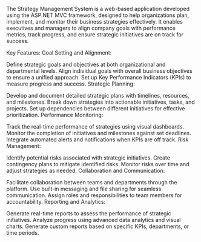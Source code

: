 The Strategy Management System is a web-based application developed using the ASP.NET MVC framework, designed to help organizations plan, implement, and monitor their business strategies effectively. It enables executives and managers to align company goals with performance metrics, track progress, and ensure strategic initiatives are on track for success.

Key Features:
Goal Setting and Alignment:

Define strategic goals and objectives at both organizational and departmental levels.
Align individual goals with overall business objectives to ensure a unified approach.
Set up Key Performance Indicators (KPIs) to measure progress and success.
Strategic Planning:

Develop and document detailed strategic plans with timelines, resources, and milestones.
Break down strategies into actionable initiatives, tasks, and projects.
Set up dependencies between different initiatives for effective prioritization.
Performance Monitoring:

Track the real-time performance of strategies using visual dashboards.
Monitor the completion of initiatives and milestones against set deadlines.
Integrate automated alerts and notifications when KPIs are off track.
Risk Management:

Identify potential risks associated with strategic initiatives.
Create contingency plans to mitigate identified risks.
Monitor risks over time and adjust strategies as needed.
Collaboration and Communication:

Facilitate collaboration between teams and departments through the platform.
Use built-in messaging and file sharing for seamless communication.
Assign roles and responsibilities to team members for accountability.
Reporting and Analytics:

Generate real-time reports to assess the performance of strategic initiatives.
Analyze progress using advanced data analytics and visual charts.
Generate custom reports based on specific KPIs, departments, or time periods.
